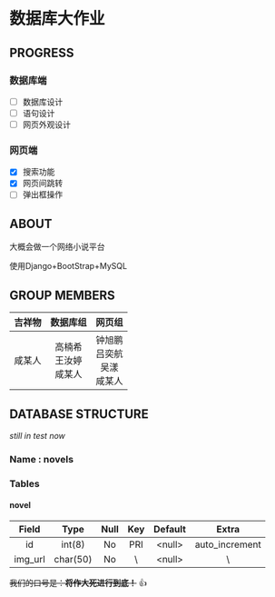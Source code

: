 # 数据库大作业

## PROGRESS

### 数据库端

- [ ] 数据库设计
- [ ] 语句设计
- [ ] 网页外观设计

### 网页端

- [x] 搜索功能
- [x] 网页间跳转
- [ ] 弹出框操作

## ABOUT

大概会做一个网络小说平台

使用Django+BootStrap+MySQL

## GROUP MEMBERS

| 吉祥物 |          数据库组          |               网页组               |
| :----: | :------------------------: | :--------------------------------: |
| 咸某人 | 高楠希<br>王汝婷<br>咸某人 | 钟旭鹏<br>吕奕航<br>吴漾<br>咸某人 |

## DATABASE STRUCTURE

*still in test now*

### Name : **novels**

### Tables

#### novel

|  Field  |   Type   | Null  |     Key     | Default  |     Extra      |
| :-----: | :------: | :---: | :---------: | :------: | :------------: |  
|   id    |  int(8)  |  No   |     PRI     | \<null\> | auto_increment |
| img_url | char(50) |  No   | \\ |  \<null\> |    \\    |

~~我们的口号是：**将作大死进行到底！**~~ :+1:
